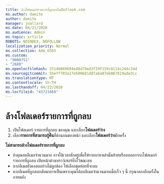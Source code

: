 ```yaml
---
title: ล้างโฟลเดอร์รายการที่ถูกลบในOutlook.com
ms.author: daeite
author: daeite
manager: joallard
ms.date: 04/21/2020
ms.audience: Admin
ms.topic: article
ROBOTS: NOINDEX, NOFOLLOW
localization_priority: Normal
ms.collection: Adm_O365
ms.custom:
- "9000751"
- "2689"
ms.openlocfilehash: 25140869694e48d79ed3f29f159c8114c244c34d
ms.sourcegitcommit: 55eff703a17e500681d8fa6a87eb067019ade3cc
ms.translationtype: MT
ms.contentlocale: th-TH
ms.lasthandoff: 04/22/2020
ms.locfileid: "43723468"
---
```

# <a name="empty-the-deleted-items-folder"></a>ล้างโฟลเดอร์รายการที่ถูกลบ

1. เปิดโฟลเดอร์ รายการที่ถูกลบ ของคุณ และเลือก**โฟลเดอร์ว่าง**
2. เลือก**รายการที่สามารถกู้คืน**ที่ด้านบนของหน้า และเลือก**โฟลเดอร์ว่าง**อีกครั้ง

**ไม่สามารถล้างโฟลเดอร์รายการที่ถูกลบ**

- ถ้าคุณลบอีเมลจํานวนมาก อาจใช้เวลาสักครู่เพื่อให้รายการเหล่านั้นย้ายหรือลบออกจากโฟลเดอร์รายการที่ถูกลบ เปิดหน้าต่างเบราว์เซอร์ทิ้งไว้ขณะลบ
- หากอีเมลยังคงลบอย่างไม่ถูกต้อง ให้เลือกชุดย่อยที่จะลบ
- หากอีเมลที่ถูกลบกลับมาอาจเป็นเพราะคุณได้ลบอีเมลจํานวนมากเมื่อเร็ว ๆ นี้ กรุณาลองอีกครั้งในภายหลัง